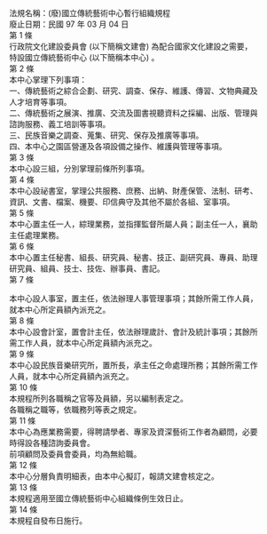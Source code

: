 法規名稱：(廢)國立傳統藝術中心暫行組織規程  
廢止日期：民國 97 年 03 月 04 日  
第 1 條  
行政院文化建設委員會 (以下簡稱文建會) 為配合國家文化建設之需要，  
特設國立傳統藝術中心 (以下簡稱本中心) 。  
第 2 條  
本中心掌理下列事項：  
一、傳統藝術之綜合企劃、研究、調查、保存、維護、傳習、文物典藏及  
人才培育等事項。  
二、傳統藝術之展演、推廣、交流及圖書視聽資料之採編、出版、管理與  
諮詢服務、義工培訓等事項。  
三、民族音樂之調查、蒐集、研究、保存及推廣等事項。  
四、本中心之園區營運及各項設備之操作、維護與管理等事項。  
第 3 條  
本中心設三組，分別掌理前條所列事項。  
第 4 條  
本中心設祕書室，掌理公共服務、庶務、出納、財產保管、法制、研考、  
資訊、文書、檔案、機要、印信典守及其他不屬於各組、室事項。  
第 5 條  
本中心置主任一人，綜理業務，並指揮監督所屬人員；副主任一人，襄助  
主任處理業務。  
第 6 條  
本中心置主任秘書、組長、研究員、秘書、技正、副研究員、專員、助理  
研究員、組員、技士、技佐、辦事員、書記。  
第 7 條  


本中心設人事室，置主任，依法辦理人事管理事項；其餘所需工作人員，  
就本中心所定員額內派充之。  
第 8 條  
本中心設會計室，置會計主任，依法辦理歲計、會計及統計事項；其餘所  
需工作人員，就本中心所定員額內派充之。  
第 9 條  
本中心設民族音樂研究所，置所長，承主任之命處理所務；其餘所需工作  
人員，就本中心所定員額內派充之。  
第 10 條  
本規程所列各職稱之官等及員額，另以編制表定之。  
各職稱之職等，依職務列等表之規定。  
第 11 條  
本中心為應業務需要，得聘請學者、專家及資深藝術工作者為顧問，必要  
時得設各種諮詢委員會。  
前項顧問及委員會委員，均為無給職。  
第 12 條  
本中心分層負責明細表，由本中心擬訂，報請文建會核定之。  
第 13 條  
本規程適用至國立傳統藝術中心組織條例生效日止。  
第 14 條  
本規程自發布日施行。  


